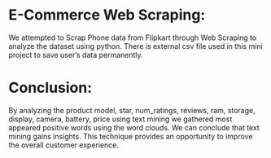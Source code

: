 # E-Commerce Web Scraping:

We attempted to Scrap Phone data from Flipkart through Web Scraping to analyze the dataset using python.
There is external csv file used in this mini project to save user’s data permanently.


# Conclusion:

By analyzing the product model, star, num_ratings, reviews, ram, storage, display, camera, battery, price using text mining we gathered 
most appeared positive words using the word clouds. We can conclude that text mining gains insights. This technique provides an opportunity to 
improve the overall customer experience.

 
